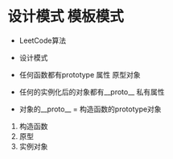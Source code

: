# 设计模式 模板模式
  - LeetCode算法
  - 设计模式 

  - 任何函数都有prototype 属性 原型对象
  - 任何的实例化后的对象都有__proto__ 私有属性
  - 对象的__proto__ = 构造函数的prototype对象
  1. 构造函数
  2. 原型
  3. 实例对象